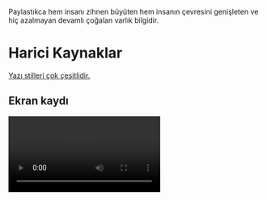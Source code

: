 Paylastıkca hem insanı zihnen büyüten hem insanın çevresini genişleten ve hiç azalmayan devamlı çoğalan varlık bilgidir.

<h1>Harici Kaynaklar</h1>

<a href="https://fonts.google.com/"> Yazı stilleri çok çeşitlidir. </a>

<h2> Ekran kaydı </h2>

![](Ekran.mp4)